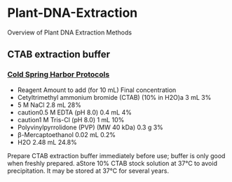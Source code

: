# Plant-DNA-Extraction
Overview of Plant DNA Extraction Methods



## CTAB extraction buffer

### [Cold Spring Harbor Protocols](http://cshprotocols.cshlp.org/content/2009/10/pdb.rec11984.full)

* Reagent	Amount to add (for 10 mL)	Final concentration
* Cetyltrimethyl ammonium bromide (CTAB) (10% in H2O)a	3 mL	3%
* 5 M NaCl	2.8 mL	28%
* caution0.5 M EDTA (pH 8.0)	0.4 mL	4%
* caution1 M Tris-Cl (pH 8.0)	1 mL	10%
* Polyvinylpyrrolidone (PVP) (MW 40 kDa)	0.3 g	3%
* β-Mercaptoethanol	0.02 mL	0.2%
* H2O	2.48 mL	24.8%

Prepare CTAB extraction buffer immediately before use; buffer is only good when freshly prepared.
aStore 10% CTAB stock solution at 37°C to avoid precipitation. It may be stored at 37°C for several years.
